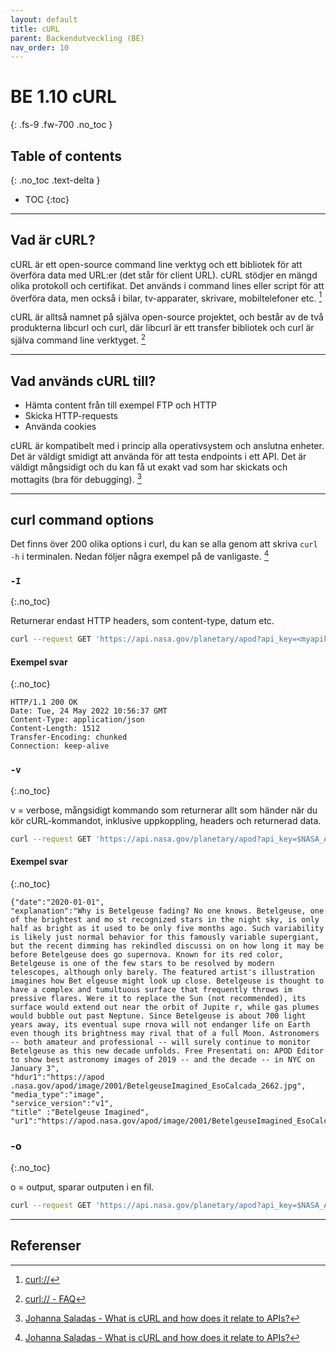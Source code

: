 ```yaml
---
layout: default
title: cURL
parent: Backendutveckling (BE)
nav_order: 10
---
```


# BE 1.10 cURL
{: .fs-9 .fw-700 .no_toc }

## Table of contents
{: .no_toc .text-delta }

- TOC
{:toc}

---

## Vad är cURL?

cURL är ett open-source command line verktyg och ett bibliotek för att överföra data med URL:er (det står för client URL). cURL stödjer en mängd olika protokoll och certifikat. Det används i command lines eller script för att överföra data, men också i bilar, tv-apparater, skrivare, mobiltelefoner etc. [^1]

cURL är alltså namnet på själva open-source projektet, och består av de två produkterna libcurl och curl, där libcurl är ett transfer bibliotek och curl är själva command line verktyget. [^2]


---

## Vad används cURL till?

- Hämta content från till exempel FTP och HTTP
- Skicka HTTP-requests
- Använda cookies

cURL är kompatibelt med i princip alla operativsystem och anslutna enheter. Det är väldigt smidigt att använda för att testa endpoints i ett API. Det är väldigt mångsidigt och du kan få ut exakt vad som har skickats och mottagits (bra för debugging). [^3]

---

## curl command options

Det finns över 200 olika options i curl, du kan se alla genom att skriva `curl -h` i terminalen. Nedan följer några exempel på de vanligaste. [^3]

### `-I`
{:.no_toc}

Returnerar endast HTTP headers, som content-type, datum etc.

```zsh
curl --request GET 'https://api.nasa.gov/planetary/apod?api_key=<myapikey>&date=2020-01-01' -I
```

#### Exempel svar
{:.no_toc}

```
HTTP/1.1 200 OK
Date: Tue, 24 May 2022 10:56:37 GMT
Content-Type: application/json
Content-Length: 1512
Transfer-Encoding: chunked
Connection: keep-alive
```

### `-v`
{:.no_toc}

v = verbose, mångsidigt kommando som returnerar allt som händer när du kör cURL-kommandot, inklusive uppkoppling, headers och returnerad data.

```zsh
curl --request GET 'https://api.nasa.gov/planetary/apod?api_key=$NASA_API_KEY&date=2020-01-01' -v
```

#### Exempel svar
{:.no_toc}

```
{"date":"2020-01-01",
"explanation":"Why is Betelgeuse fading? No one knows. Betelgeuse, one of the brightest and mo st recognized stars in the night sky, is only half as bright as it used to be only five months ago. Such variability is likely just normal behavior for this famously variable supergiant, but the recent dimming has rekindled discussi on on how long it may be before Betelgeuse does go supernova. Known for its red color, Betelgeuse is one of the few stars to be resolved by modern telescopes, although only barely. The featured artist's illustration imagines how Bet elgeuse might look up close. Betelgeuse is thought to have a complex and tumultuous surface that frequently throws im pressive flares. Were it to replace the Sun (not recommended), its surface would extend out near the orbit of Jupite r, while gas plumes would bubble out past Neptune. Since Betelgeuse is about 700 light years away, its eventual supe rnova will not endanger life on Earth even though its brightness may rival that of a full Moon. Astronomers -- both amateur and professional -- will surely continue to monitor Betelgeuse as this new decade unfolds. Free Presentati on: APOD Editor to show best astronomy images of 2019 -- and the decade -- in NYC on January 3",
"hdur1":"https://apod .nasa.gov/apod/image/2001/BetelgeuseImagined_EsoCalcada_2662.jpg",
"media_type":"image",
"service_version":"v1",
"title" :"Betelgeuse Imagined",
"ur1":"https://apod.nasa.gov/apod/image/2001/BetelgeuseImagined_EsoCalcada_960.jpg"} 
```

### -o
{:.no_toc}

o = output, sparar outputen i en fil.

```zsh
curl --request GET 'https://api.nasa.gov/planetary/apod?api_key=$NASA_API_KEY&date=2020-01-01' --output curloutput
```

---

## Referenser

[^1]: [curl://](https://curl.se/)
[^2]: [curl:// - FAQ](https://curl.se/docs/faq.html)
[^3]: [Johanna Saladas - What is cURL and how does it relate to APIs?](https://developer.ibm.com/articles/what-is-curl-command/)